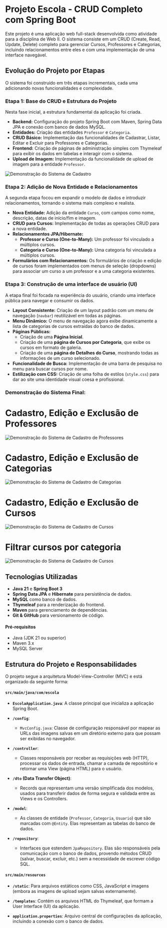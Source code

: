 # Projeto Escola - CRUD Completo com Spring Boot

Este projeto é uma aplicação web full-stack desenvolvida como atividade para a disciplina de Web II. O sistema consiste em um CRUD (Create, Read, Update, Delete) completo para gerenciar Cursos, Professores e Categorias, incluindo relacionamentos entre eles e com uma implementação de uma interface navegável.

## Evolução do Projeto por Etapas

O sistema foi construído em três etapas incrementais, cada uma adicionando novas funcionalidades e complexidade.

### Etapa 1: Base do CRUD e Estrutura do Projeto
Nesta fase inicial, a estrutura fundamental da aplicação foi criada.
* **Backend:** Configuração do projeto Spring Boot com Maven, Spring Data JPA e conexão com banco de dados MySQL.
* **Entidades:** Criação das entidades `Professor` e `Categoria`.
* **CRUD Básico:** Implementação das funcionalidades de Cadastrar, Listar, Editar e Excluir para Professores e Categorias.
* **Frontend:** Criação de páginas de administração simples com Thymeleaf para exibir os dados em tabelas e interagir com o sistema.
* **Upload de Imagem:** Implementação da funcionalidade de upload de imagem para a entidade `Professor`.

![Demonstração do Sistema de Cadastro](https://raw.githubusercontent.com/PedroCoelhoIF/Sistema_Cadastro_Professores/refs/heads/master/Trabalho%201/escola/assets/demo-crud-professor.gif) 

### Etapa 2: Adição de Nova Entidade e Relacionamentos
A segunda etapa focou em expandir o modelo de dados e introduzir relacionamentos, tornando o sistema mais complexo e realista.
* **Nova Entidade:** Adição da entidade `Curso`, com campos como nome, descrição, datas de início/fim e imagem.
* **CRUD para Cursos:** Implementação de todas as operações CRUD para a nova entidade.
* **Relacionamentos JPA/Hibernate:**
    * **Professor e Curso (One-to-Many):** Um professor foi vinculado a múltiplos cursos.
    * **Categoria e Curso (One-to-Many):** Uma categoria foi vinculada a múltiplos cursos.
* **Formulários com Relacionamentos:** Os formulários de criação e edição de cursos foram implementados com menus de seleção (dropdowns) para associar um curso a um professor e a uma categoria existentes.

### Etapa 3: Construção de uma interface de usuário (UI)
A etapa final foi focada na experiência do usuário, criando uma interface pública para navegar e consumir os dados.
* **Layout Consistente:** Criação de um layout padrão com um menu de navegação (`navbar`) reutilizável em todas as páginas.
* **Menu Dinâmico:** O menu de navegação agora exibe dinamicamente a lista de categorias de cursos extraídas do banco de dados.
* **Páginas Públicas:**
    * Criação de uma **Página Inicial**.
    * Criação de uma **página de Cursos por Categoria**, que exibe os cursos em formato de galeria.
    * Criação de uma **página de Detalhes do Curso**, mostrando todas as informações de um curso selecionado.
* **Funcionalidade de Busca:** Implementação de uma barra de pesquisa no menu para buscar cursos por nome.
* **Estilização com CSS:** Criação de uma folha de estilos (`style.css`) para dar ao site uma identidade visual coesa e profissional.

### Demonstração do Sistema Final:

# Cadastro, Edição e Exclusão de Professores
![Demonstração do Sistema de Cadastro de Professores](https://raw.githubusercontent.com/PedroCoelhoIF/Sistema_Escola/refs/heads/master/Trabalho%201/escola/assets/inserir-editar-excluir-professor.gif)

# Cadastro, Edição e Exclusão de Categorias
![Demonstração do Sistema de Cadastro de Categorias](https://raw.githubusercontent.com/PedroCoelhoIF/Sistema_Escola/refs/heads/master/Trabalho%201/escola/assets/inserir-editar-excluir-categoria.gif) 

# Cadastro, Edição e Exclusão de Cursos
![Demonstração do Sistema de Cadastro de Cursos](https://raw.githubusercontent.com/PedroCoelhoIF/Sistema_Escola/refs/heads/master/Trabalho%201/escola/assets/inserir-editar-excluir-curso.gif) 

# Filtrar cursos por categoria
![Demonstração do Sistema de Cadastro de Cursos](https://raw.githubusercontent.com/PedroCoelhoIF/Sistema_Escola/refs/heads/master/Trabalho%201/escola/assets/demo-cursos-por-categoria.gif) 

## Tecnologias Utilizadas
* **Java 21** e **Spring Boot 3**
* **Spring Data JPA** e **Hibernate** para persistência de dados.
* **MySQL** como banco de dados.
* **Thymeleaf** para a renderização do frontend.
* **Maven** para gerenciamento de dependências.
* **Git & GitHub** para versionamento de código.

#### Pré-requisitos
* Java (JDK 21 ou superior)
* Maven 3.x
* MySQL Server



## Estrutura do Projeto e Responsabilidades


O projeto segue a arquitetura Model-View-Controller (MVC) e está organizado da seguinte forma:


#### `src/main/java/com/escola`

* **`EscolaApplication.java`**: A classe principal que inicializa a aplicação Spring Boot.


* **`/config`**:

    * `MvcConfig.java`: Classe de configuração responsável por mapear as URLs das imagens salvas em um diretório externo para que possam ser exibidas no navegador.


* **`/controller`**:

    * Classes responsáveis por receber as requisições web (HTTP), processar os dados de entrada, chamar a camada de repositório e retornar uma View (página HTML) para o usuário.


* **`/dto` (Data Transfer Object)**:

    * Records que representam uma versão simplificada dos modelos, usados para transferir dados de forma segura e validada entre as Views e os Controllers.


* **`/model`**:

    * As classes de entidade (`Professor`, `Categoria`, `Usuario`) que são marcadas com `@Entity`. Elas representam as tabelas do banco de dados.


* **`/repository`**:

    * Interfaces que estendem `JpaRepository`. Elas são responsáveis pela comunicação com o banco de dados, provendo métodos CRUD (salvar, buscar, excluir, etc.) sem a necessidade de escrever código SQL.


#### `src/main/resources`

* **`/static`**: Para arquivos estáticos como CSS, JavaScript e imagens (embora as imagens de upload sejam salvas externamente).

* **`/templates`**: Contém os arquivos HTML do Thymeleaf, que formam a User Interface (UI) da aplicação.

* **`application.properties`**: Arquivo central de configurações da aplicação, incluindo a conexão com o banco de dados. 
